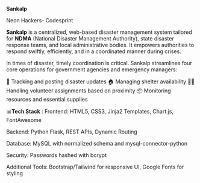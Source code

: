 **Sankalp** 

Neon Hackers- Codesprint

**Sankalp** is a centralized, web-based disaster management system tailored for  **NDMA** (National Disaster Management Authority), state disaster response teams, and local administrative bodies. It empowers authorities to respond swiftly, efficiently, and in a coordinated manner during crises.

In times of disaster, timely coordination is critical. Sankalp streamlines four core operations for government agencies and emergency managers:

📍 Tracking and posting disaster updates
🏠 Managing shelter availability
🧍‍♂️ Handling volunteer assignments based on proximity
📦 Monitoring resources and essential supplies


📊**Tech Stack** :
Frontend: HTML5, CSS3, Jinja2 Templates, Chart.js, FontAwesome

Backend: Python Flask, REST APIs, Dynamic Routing

Database: MySQL with normalized schema and mysql-connector-python

Security: Passwords hashed with bcrypt

Additional Tools: Bootstrap/Tailwind for responsive UI, Google Fonts for styling

